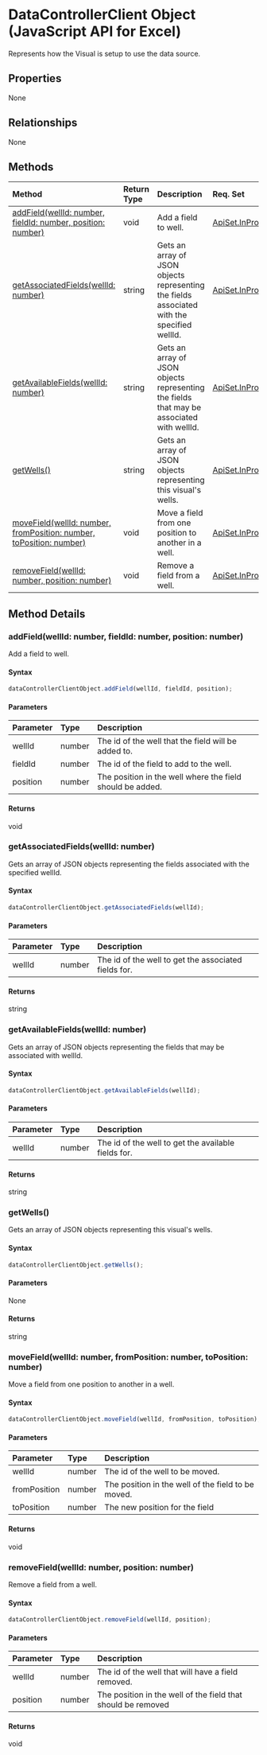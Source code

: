 # DataControllerClient Object (JavaScript API for Excel)

Represents how the Visual is setup to use the data source.

## Properties

None

## Relationships
None


## Methods

| Method		   | Return Type	|Description| Req. Set|
|:---------------|:--------|:----------|:----|
|[addField(wellId: number, fieldId: number, position: number)](#addfieldwellid-number-fieldid-number-position-number)|void|Add a field to well.|[ApiSet.InProgressFeatures.BiplatVisual](../requirement-sets/excel-api-requirement-sets.md)|
|[getAssociatedFields(wellId: number)](#getassociatedfieldswellid-number)|string|Gets an array of JSON objects representing the fields associated with the specified wellId.|[ApiSet.InProgressFeatures.BiplatVisual](../requirement-sets/excel-api-requirement-sets.md)|
|[getAvailableFields(wellId: number)](#getavailablefieldswellid-number)|string|Gets an array of JSON objects representing the fields that may be associated with wellId.|[ApiSet.InProgressFeatures.BiplatVisual](../requirement-sets/excel-api-requirement-sets.md)|
|[getWells()](#getwells)|string|Gets an array of JSON objects representing this visual's wells.|[ApiSet.InProgressFeatures.BiplatVisual](../requirement-sets/excel-api-requirement-sets.md)|
|[moveField(wellId: number, fromPosition: number, toPosition: number)](#movefieldwellid-number-fromposition-number-toposition-number)|void|Move a field from one position to another in a well.|[ApiSet.InProgressFeatures.BiplatVisual](../requirement-sets/excel-api-requirement-sets.md)|
|[removeField(wellId: number, position: number)](#removefieldwellid-number-position-number)|void|Remove a field from a well.|[ApiSet.InProgressFeatures.BiplatVisual](../requirement-sets/excel-api-requirement-sets.md)|

## Method Details


### addField(wellId: number, fieldId: number, position: number)
Add a field to well.

#### Syntax
```js
dataControllerClientObject.addField(wellId, fieldId, position);
```

#### Parameters
| Parameter	   | Type	|Description|
|:---------------|:--------|:----------|
|wellId|number|The id of the well that the field will be added to.|
|fieldId|number|The id of the field to add to the well.|
|position|number|The position in the well where the field should be added.|

#### Returns
void

### getAssociatedFields(wellId: number)
Gets an array of JSON objects representing the fields associated with the specified wellId.

#### Syntax
```js
dataControllerClientObject.getAssociatedFields(wellId);
```

#### Parameters
| Parameter	   | Type	|Description|
|:---------------|:--------|:----------|
|wellId|number|The id of the well to get the associated fields for.|

#### Returns
string

### getAvailableFields(wellId: number)
Gets an array of JSON objects representing the fields that may be associated with wellId.

#### Syntax
```js
dataControllerClientObject.getAvailableFields(wellId);
```

#### Parameters
| Parameter	   | Type	|Description|
|:---------------|:--------|:----------|
|wellId|number|The id of the well to get the available fields for.|

#### Returns
string

### getWells()
Gets an array of JSON objects representing this visual's wells.

#### Syntax
```js
dataControllerClientObject.getWells();
```

#### Parameters
None

#### Returns
string

### moveField(wellId: number, fromPosition: number, toPosition: number)
Move a field from one position to another in a well.

#### Syntax
```js
dataControllerClientObject.moveField(wellId, fromPosition, toPosition);
```

#### Parameters
| Parameter	   | Type	|Description|
|:---------------|:--------|:----------|
|wellId|number|The id of the well to be moved.|
|fromPosition|number|The position in the well of the field to be moved.|
|toPosition|number|The new position for the field|

#### Returns
void

### removeField(wellId: number, position: number)
Remove a field from a well.

#### Syntax
```js
dataControllerClientObject.removeField(wellId, position);
```

#### Parameters
| Parameter	   | Type	|Description|
|:---------------|:--------|:----------|
|wellId|number|The id of the well that will have a field removed.|
|position|number|The position in the well of the field that should be removed|

#### Returns
void
